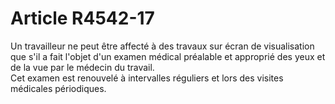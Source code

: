 # Article R4542-17

  
Un travailleur ne peut être affecté à des travaux sur écran de visualisation que s'il a fait l'objet d'un examen médical préalable et approprié des yeux et de la vue par le médecin du travail.   
Cet examen est renouvelé à intervalles réguliers et lors des visites médicales périodiques.